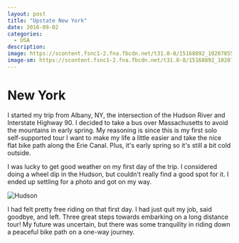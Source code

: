 ```yaml
---
layout: post
title: "Upstate New York"
date: 2016-09-02
categories:
  - USA
description:
image: https://scontent.fsnc1-2.fna.fbcdn.net/t31.0-8/15168892_10207855768452356_1203922894049918460_o.jpg
image-sm: https://scontent.fsnc1-2.fna.fbcdn.net/t31.0-8/15168892_10207855768452356_1203922894049918460_o.jpg
---
```


# New York
I started my trip from Albany, NY, the intersection of the Hudson River and Interstate Highway 90. I decided to take a bus over Massachusetts to avoid the mountains in early spring. My reasoning is since this is my first solo self-supported tour I want to make my life a little easier and take the nice flat bike path along the Erie Canal. Plus, it's  early spring so it's still a bit cold outside.

I was lucky to get good weather on my first day of the trip. I considered doing a wheel dip in the Hudson, but couldn't really find a good spot for it. I ended up settling for a photo and got on my way.

![Hudson](https://scontent.fsnc1-2.fna.fbcdn.net/t31.0-8/15068956_10207855761292177_1995418853032312993_o.jpg)

I had felt pretty free riding on that first day. I had just quit my job, said goodbye, and left. Three great steps towards embarking on a long distance tour! My future was uncertain, but there was some tranquility in riding down a peaceful bike path on a one-way journey.
